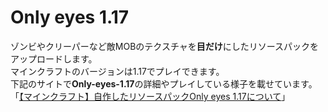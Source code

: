 # Only eyes 1.17

ゾンビやクリーパーなど敵MOBのテクスチャを**目だけ**にしたリソースパックをアップロードします。
<br>
マインクラフトのバージョンは1.17でプレイできます。
<br>
下記のサイトで**Only-eyes-1.17**の詳細やプレイしている様子を載せています。
<br>
「[【マインクラフト】自作したリソースパックOnly eyes 1.17について](https://mayumega.site/micramod/powerful_azukibar_5/)」
